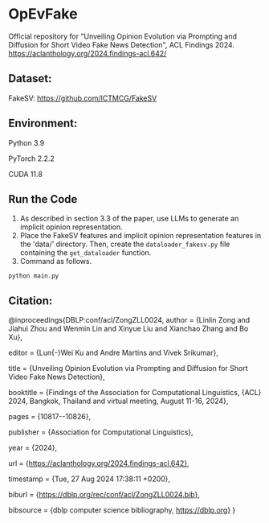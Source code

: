 # OpEvFake
Official repository for "Unveiling Opinion Evolution via Prompting and Diffusion for Short Video Fake News Detection", ACL Findings 2024.
https://aclanthology.org/2024.findings-acl.642/

## Dataset:
FakeSV: https://github.com/ICTMCG/FakeSV

## Environment:
Python 3.9

PyTorch 2.2.2

CUDA 11.8

## Run the Code
1. As described in section 3.3 of the paper, use LLMs to generate an implicit opinion representation.
2. Place the FakeSV features and implicit opinion representation features in the 'data/' directory. Then, create the `dataloader_fakesv.py` file containing the `get_dataloader` function.
3. Command as follows.
```
python main.py
```

## Citation:
@inproceedings{DBLP:conf/acl/ZongZLL0024,
  author       = {Linlin Zong and
                  Jiahui Zhou and
                  Wenmin Lin and
                  Xinyue Liu and
                  Xianchao Zhang and
                  Bo Xu},
                  
  editor       = {Lun{-}Wei Ku and
                  Andre Martins and
                  Vivek Srikumar},
                  
  title        = {Unveiling Opinion Evolution via Prompting and Diffusion for Short
                  Video Fake News Detection},
                  
  booktitle    = {Findings of the Association for Computational Linguistics, {ACL} 2024,
                  Bangkok, Thailand and virtual meeting, August 11-16, 2024},
                  
  pages        = {10817--10826},
  
  publisher    = {Association for Computational Linguistics},
  
  year         = {2024},
  
  url          = {https://aclanthology.org/2024.findings-acl.642},
  
  timestamp    = {Tue, 27 Aug 2024 17:38:11 +0200},
  
  biburl       = {https://dblp.org/rec/conf/acl/ZongZLL0024.bib},
  
  bibsource    = {dblp computer science bibliography, https://dblp.org}
}
